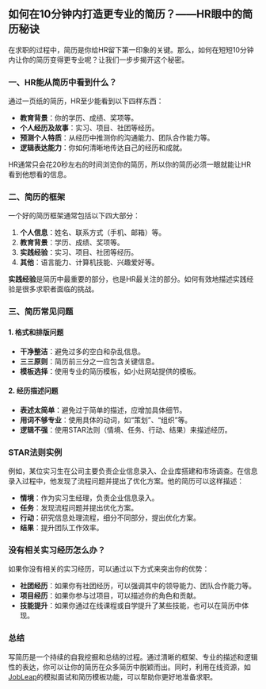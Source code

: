 ## 如何在10分钟内打造更专业的简历？——HR眼中的简历秘诀

在求职的过程中，简历是你给HR留下第一印象的关键。那么，如何在短短10分钟内让你的简历变得更专业呢？让我们一步步揭开这个秘密。

### 一、HR能从简历中看到什么？

通过一页纸的简历，HR至少能看到以下四样东西：

- **教育背景**：你的学历、成绩、奖项等。
- **个人经历及故事**：实习、项目、社团等经历。
- **预测个人特质**：从经历中推测你的沟通能力、团队合作能力等。
- **逻辑表达能力**：你如何清晰地传达自己的经历和成就。

HR通常只会花20秒左右的时间浏览你的简历，所以你的简历必须一眼就能让HR看到他想看的信息。

### 二、简历的框架

一个好的简历框架通常包括以下四大部分：

1. **个人信息**：姓名、联系方式（手机、邮箱）等。
2. **教育背景**：学历、成绩、奖项等。
3. **实践经验**：实习、项目、社团等经历。
4. **其他**：语言能力、计算机技能、兴趣爱好等。

**实践经验**是简历中最重要的部分，也是HR最关注的部分。如何有效地描述实践经验是很多求职者面临的挑战。

### 三、简历常见问题

#### 1. 格式和排版问题

- **干净整洁**：避免过多的空白和杂乱信息。
- **三三原则**：简历前三分之一应包含关键信息。
- **模板选择**：使用专业的简历模板，如小灶网站提供的模板。

#### 2. 经历描述问题

- **表述太简单**：避免过于简单的描述，应增加具体细节。
- **用词不够专业**：使用具体的动词，如“策划”、“组织”等。
- **逻辑不强**：使用STAR法则（情境、任务、行动、结果）来描述经历。

### STAR法则实例

例如，某位实习生在公司主要负责企业信息录入、企业库搭建和市场调查。在信息录入过程中，他发现了流程问题并提出了优化方案。他的简历可以这样描述：

- **情境**：作为实习生经理，负责企业信息录入。
- **任务**：发现流程问题并提出优化方案。
- **行动**：研究信息处理流程，细分不同部分，提出优化方案。
- **结果**：提升团队工作效率。

### 没有相关实习经历怎么办？

如果你没有相关的实习经历，可以通过以下方式来突出你的优势：

- **社团经历**：如果你有社团经历，可以强调其中的领导能力、团队合作能力等。
- **项目经历**：如果你参与过项目，可以描述你的角色和贡献。
- **技能提升**：如果你通过在线课程或自学提升了某些技能，也可以在简历中体现。

### 总结

写简历是一个持续的自我挖掘和总结的过程。通过清晰的框架、专业的描述和逻辑性的表达，你可以让你的简历在众多简历中脱颖而出。同时，利用在线资源，如[JobLeap](https://www.jobleap.cn)的模拟面试和简历模板功能，可以帮助你更好地准备求职。